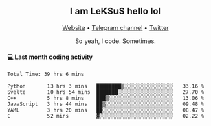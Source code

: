 <h2 align="center">I am LeKSuS hello lol</h2>
<div align="center">
  <a href="https://leksus.net">Website</a> •
  <a href="https://t.me/leksus_was_here">Telegram channel</a> •
  <a href="https://twitter.com/___LeKSuS___">Twitter</a>
</div>
<p align="center">So yeah, I code. Sometimes.</p>

#### :computer: Last month coding activity
<!--START_SECTION:waka-->

```text
Total Time: 39 hrs 6 mins

Python       13 hrs 3 mins   ████████▒░░░░░░░░░░░░░░░░   33.16 %
Svelte       10 hrs 54 mins  ███████░░░░░░░░░░░░░░░░░░   27.70 %
C++          5 hrs 8 mins    ███▒░░░░░░░░░░░░░░░░░░░░░   13.06 %
JavaScript   3 hrs 44 mins   ██▒░░░░░░░░░░░░░░░░░░░░░░   09.48 %
YAML         3 hrs 20 mins   ██░░░░░░░░░░░░░░░░░░░░░░░   08.47 %
C            52 mins         ▓░░░░░░░░░░░░░░░░░░░░░░░░   02.22 %
```

<!--END_SECTION:waka-->
